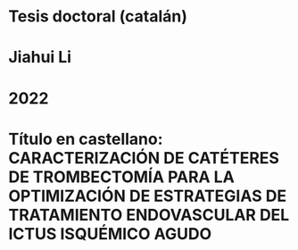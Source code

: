 # Tesis doctoral (catalán)
# Jiahui Li
# 2022
# Título en castellano: CARACTERIZACIÓN DE CATÉTERES DE TROMBECTOMÍA PARA LA OPTIMIZACIÓN DE ESTRATEGIAS DE TRATAMIENTO ENDOVASCULAR DEL ICTUS ISQUÉMICO AGUDO


